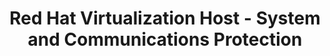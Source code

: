 ---
permalink: /product-documents/rhvh/nist-800-53/sc/
layout: control_family
title: Red Hat Virtualization Host - System and Communications Protection
category: Product Documents
lead: |
  Control responses for NIST 800-53 rev4.
subnav:
  data: components.rhvh.satisfies
  href: ['#%', control_key]
  text: control_key
product_info:
  name: Red Hat Virtualization Host
  opencontrol_component: rhvh
  control_family_shorthand: SC
---